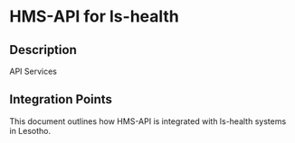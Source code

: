 # HMS-API for ls-health

## Description

API Services

## Integration Points

This document outlines how HMS-API is integrated with ls-health systems in Lesotho.
